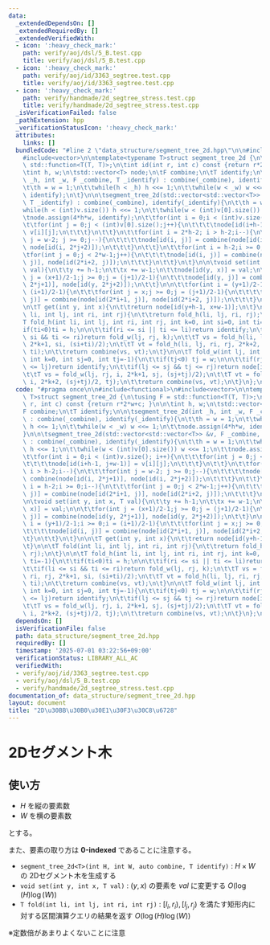 ```yaml
---
data:
  _extendedDependsOn: []
  _extendedRequiredBy: []
  _extendedVerifiedWith:
  - icon: ':heavy_check_mark:'
    path: verify/aoj/dsl/5_B.test.cpp
    title: verify/aoj/dsl/5_B.test.cpp
  - icon: ':heavy_check_mark:'
    path: verify/aoj/id/3363_segtree.test.cpp
    title: verify/aoj/id/3363_segtree.test.cpp
  - icon: ':heavy_check_mark:'
    path: verify/handmade/2d_segtree_stress.test.cpp
    title: verify/handmade/2d_segtree_stress.test.cpp
  _isVerificationFailed: false
  _pathExtension: hpp
  _verificationStatusIcon: ':heavy_check_mark:'
  attributes:
    links: []
  bundledCode: "#line 2 \"data_structure/segment_tree_2d.hpp\"\n\n#include<functional>\n\
    #include<vector>\n\ntemplate<typename T>struct segment_tree_2d {\n\tusing F =\
    \ std::function<T(T, T)>;\n\tint id(int r, int c) const {return r*2*w+c; }\n\n\
    \tint h, w;\n\tstd::vector<T> node;\n\tF combine;\n\tT identify;\n\n\tsegment_tree_2d(int\
    \ _h, int _w, F _combine, T _identify) : combine(_combine), identify(_identify){\n\
    \t\th = w = 1;\n\t\twhile(h < _h) h <<= 1;\n\t\twhile(w < _w) w <<= 1;\n\t\tnode.assign(4*h*w,\
    \ identify);\n\t}\n\n\tsegment_tree_2d(std::vector<std::vector<T>> &v, F _combine,\
    \ T _identify) : combine(_combine), identify(_identify){\n\t\th = w = 1;\n\t\t\
    while(h < (int)v.size()) h <<= 1;\n\t\twhile(w < (int)v[0].size()) w <<= 1;\n\t\
    \tnode.assign(4*h*w, identify);\n\t\tfor(int i = 0;i < (int)v.size(); i++){\n\t\
    \t\tfor(int j = 0;j < (int)v[0].size();j++){\n\t\t\t\tnode[id(i+h-1, j+w-1)] =\
    \ v[i][j];\n\t\t\t}\n\t\t}\n\t\tfor(int i = 2*h-2; i > h-2;i--){\n\t\t\tfor(int\
    \ j = w-2; j >= 0;j--){\n\t\t\t\tnode[id(i, j)] = combine(node[id(i, 2*j+1)],\
    \ node[id(i, 2*j+2)]);\n\t\t\t}\n\t\t}\n\t\tfor(int i = h-2;i >= 0;i--){\n\t\t\
    \tfor(int j = 0;j < 2*w-1;j++){\n\t\t\t\tnode[id(i, j)] = combine(node[id(2*i+1,\
    \ j)], node[id(2*i+2, j)]);\n\t\t\t}\n\t\t}\n\t}\n\n\tvoid set(int y, int x, T\
    \ val){\n\t\ty += h-1;\n\t\tx += w-1;\n\t\tnode[id(y, x)] = val;\n\n\t\tfor(int\
    \ j = (x+1)/2-1;j >= 0;j = (j+1)/2-1){\n\t\t\tnode[id(y, j)] = combine(node[id(y,\
    \ 2*j+1)], node[id(y, 2*j+2)]);\n\t\t}\n\n\t\tfor(int i = (y+1)/2-1;i >= 0;i =\
    \ (i+1)/2-1){\n\t\t\tfor(int j = x;j >= 0;j = (j+1)/2-1){\n\t\t\t\tnode[id(i,\
    \ j)] = combine(node[id(2*i+1, j)], node[id(2*i+2, j)]);\n\t\t\t}\n\t\t}\n\t}\n\
    \n\tT get(int y, int x){\n\t\treturn node[id(y+h-1, x+w-1)];\n\t}\n\n\tT fold(int\
    \ li, int lj, int ri, int rj){\n\t\treturn fold_h(li, lj, ri, rj);\n\t}\n\n\t\
    T fold_h(int li, int lj, int ri, int rj, int k=0, int si=0, int ti=-1){\n\t\t\
    if(ti<0)ti = h;\n\n\t\tif(ri <= si || ti <= li)return identify;\n\t\tif(li <=\
    \ si && ti <= ri)return fold_w(lj, rj, k);\n\t\tT vs = fold_h(li, lj, ri, rj,\
    \ 2*k+1, si, (si+ti)/2);\n\t\tT vt = fold_h(li, lj, ri, rj, 2*k+2, (si+ti)/2,\
    \ ti);\n\t\treturn combine(vs, vt);\n\t}\n\n\tT fold_w(int lj, int rj, int i,\
    \ int k=0, int sj=0, int tj=-1){\n\t\tif(tj<0) tj = w;\n\n\t\tif(rj <= sj || tj\
    \ <= lj)return identify;\n\t\tif(lj <= sj && tj <= rj)return node[id(i, k)];\n\
    \t\tT vs = fold_w(lj, rj, i, 2*k+1, sj, (sj+tj)/2);\n\t\tT vt = fold_w(lj, rj,\
    \ i, 2*k+2, (sj+tj)/2, tj);\n\t\treturn combine(vs, vt);\n\t}\n};\n\n"
  code: "#pragma once\n\n#include<functional>\n#include<vector>\n\ntemplate<typename\
    \ T>struct segment_tree_2d {\n\tusing F = std::function<T(T, T)>;\n\tint id(int\
    \ r, int c) const {return r*2*w+c; }\n\n\tint h, w;\n\tstd::vector<T> node;\n\t\
    F combine;\n\tT identify;\n\n\tsegment_tree_2d(int _h, int _w, F _combine, T _identify)\
    \ : combine(_combine), identify(_identify){\n\t\th = w = 1;\n\t\twhile(h < _h)\
    \ h <<= 1;\n\t\twhile(w < _w) w <<= 1;\n\t\tnode.assign(4*h*w, identify);\n\t\
    }\n\n\tsegment_tree_2d(std::vector<std::vector<T>> &v, F _combine, T _identify)\
    \ : combine(_combine), identify(_identify){\n\t\th = w = 1;\n\t\twhile(h < (int)v.size())\
    \ h <<= 1;\n\t\twhile(w < (int)v[0].size()) w <<= 1;\n\t\tnode.assign(4*h*w, identify);\n\
    \t\tfor(int i = 0;i < (int)v.size(); i++){\n\t\t\tfor(int j = 0;j < (int)v[0].size();j++){\n\
    \t\t\t\tnode[id(i+h-1, j+w-1)] = v[i][j];\n\t\t\t}\n\t\t}\n\t\tfor(int i = 2*h-2;\
    \ i > h-2;i--){\n\t\t\tfor(int j = w-2; j >= 0;j--){\n\t\t\t\tnode[id(i, j)] =\
    \ combine(node[id(i, 2*j+1)], node[id(i, 2*j+2)]);\n\t\t\t}\n\t\t}\n\t\tfor(int\
    \ i = h-2;i >= 0;i--){\n\t\t\tfor(int j = 0;j < 2*w-1;j++){\n\t\t\t\tnode[id(i,\
    \ j)] = combine(node[id(2*i+1, j)], node[id(2*i+2, j)]);\n\t\t\t}\n\t\t}\n\t}\n\
    \n\tvoid set(int y, int x, T val){\n\t\ty += h-1;\n\t\tx += w-1;\n\t\tnode[id(y,\
    \ x)] = val;\n\n\t\tfor(int j = (x+1)/2-1;j >= 0;j = (j+1)/2-1){\n\t\t\tnode[id(y,\
    \ j)] = combine(node[id(y, 2*j+1)], node[id(y, 2*j+2)]);\n\t\t}\n\n\t\tfor(int\
    \ i = (y+1)/2-1;i >= 0;i = (i+1)/2-1){\n\t\t\tfor(int j = x;j >= 0;j = (j+1)/2-1){\n\
    \t\t\t\tnode[id(i, j)] = combine(node[id(2*i+1, j)], node[id(2*i+2, j)]);\n\t\t\
    \t}\n\t\t}\n\t}\n\n\tT get(int y, int x){\n\t\treturn node[id(y+h-1, x+w-1)];\n\
    \t}\n\n\tT fold(int li, int lj, int ri, int rj){\n\t\treturn fold_h(li, lj, ri,\
    \ rj);\n\t}\n\n\tT fold_h(int li, int lj, int ri, int rj, int k=0, int si=0, int\
    \ ti=-1){\n\t\tif(ti<0)ti = h;\n\n\t\tif(ri <= si || ti <= li)return identify;\n\
    \t\tif(li <= si && ti <= ri)return fold_w(lj, rj, k);\n\t\tT vs = fold_h(li, lj,\
    \ ri, rj, 2*k+1, si, (si+ti)/2);\n\t\tT vt = fold_h(li, lj, ri, rj, 2*k+2, (si+ti)/2,\
    \ ti);\n\t\treturn combine(vs, vt);\n\t}\n\n\tT fold_w(int lj, int rj, int i,\
    \ int k=0, int sj=0, int tj=-1){\n\t\tif(tj<0) tj = w;\n\n\t\tif(rj <= sj || tj\
    \ <= lj)return identify;\n\t\tif(lj <= sj && tj <= rj)return node[id(i, k)];\n\
    \t\tT vs = fold_w(lj, rj, i, 2*k+1, sj, (sj+tj)/2);\n\t\tT vt = fold_w(lj, rj,\
    \ i, 2*k+2, (sj+tj)/2, tj);\n\t\treturn combine(vs, vt);\n\t}\n};\n\n"
  dependsOn: []
  isVerificationFile: false
  path: data_structure/segment_tree_2d.hpp
  requiredBy: []
  timestamp: '2025-07-01 03:22:56+09:00'
  verificationStatus: LIBRARY_ALL_AC
  verifiedWith:
  - verify/aoj/id/3363_segtree.test.cpp
  - verify/aoj/dsl/5_B.test.cpp
  - verify/handmade/2d_segtree_stress.test.cpp
documentation_of: data_structure/segment_tree_2d.hpp
layout: document
title: "2D\u30BB\u30B0\u30E1\u30F3\u30C8\u6728"
---
```


# 2Dセグメント木

## 使い方

- $H$ を縦の要素数
- $W$ を横の要素数

とする。

また、要素の取り方は **0-indexed** であることに注意する。

- ``segment_tree_2d<T>(int H, int W, auto combine, T identify)`` : $H\times W$ の 2Dセグメント木を生成する
- ``void set(int y, int x, T val)`` : $(y, x)$ の要素を $val$ に変更する  $O(\log(H)\log(W))$
- ``T fold(int li, int lj, int ri, int rj)`` : $[l_i, r_i), [l_j, r_j)$ を満たす矩形内に対する区間演算クエリの結果を返す $O(\log(H)\log(W))$

※定数倍があまりよくないことに注意
